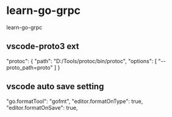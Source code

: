 # learn-go-grpc
learn-go-grpc

## vscode-proto3 ext
"protoc": {
    "path": "D:/Tools/protoc/bin/protoc",
    "options": [
        "--proto_path=proto"
    ]
}

## vscode auto save setting 
"go.formatTool": "gofmt",
"editor.formatOnType": true,
"editor.formatOnSave": true,